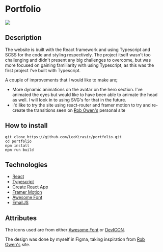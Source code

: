 # Portfolio

![](https://imgur.com/ZZ7kqKN)

## Description

The website is built with the React framework and using Typescript and SCSS for the code and styling respectively. The project itself wasn't too challenging and didn't present any big challenges to overcome, but was more focused on gaining familiarity with using Typescript, as this was the first project I've built with Typescript.

A couple of improvements that I would like to make are;

- More dynamic animations on the avatar on the hero section. I've animated the eyes but would like to have been able to animate the head as well. I will look in to using SVG's for that in the future.
- I'd like to try the site using react-router and framer motion to try and re-create the transitions seen on [Rob Owen's](https://robbowen.digital/) personal site

## How to install

```
git clone https://github.com/LeoKirasic/portfolio.git
cd portfolio
npm install
npm run build
```

## Technologies

- [React](https://reactjs.org/)
- [Typescript](https://www.typescriptlang.org/)
- [Create React App](https://create-react-app.dev/)
- [Framer Motion](https://www.framer.com/motion/)
- [Awesome Font](https://fontawesome.com/)
- [EmailJS](https://www.emailjs.com/)

## Attributes

The icons used are from either [Awesome Font](https://fontawesome.com/) or [DevICON](https://devicon.dev/).

The design was done by myself in Figma, taking inspiration from [Rob Owen's](https://robbowen.digital/) site.
